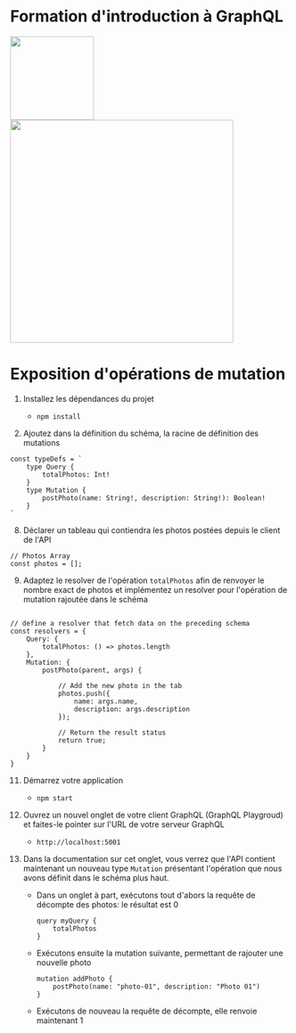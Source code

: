 # Formation d'introduction à GraphQL
<a href="http://www.adservio.fr/"><img width="150" src="https://pbs.twimg.com/profile_images/1057285534459015169/s1_C47ND_400x400.jpg" /></a>
<a href="https://graphql.org/"><img width="400" src="https://blog.soat.fr/wp-content/uploads/2019/01/GraphQL-600x210.png" /></a>

# Exposition d'opérations de mutation

1.	Installez les dépendances du projet
	
	*	`npm install`

2.	Ajoutez dans la définition du schéma, la racine de définition des mutations
```
const typeDefs = `
    type Query {
        totalPhotos: Int!
    }
	type Mutation {
        postPhoto(name: String!, description: String!): Boolean!
    }
`
```

8.	Déclarer un tableau qui contiendra les photos postées depuis le client de l'API
```	
// Photos Array
const photos = [];
```

9.	Adaptez le resolver de l'opération `totalPhotos` afin de renvoyer le nombre exact de photos et implémentez un resolver pour l'opération de mutation rajoutée dans le schéma
```	

// define a resolver that fetch data on the preceding schema
const resolvers = {
    Query: {
        totalPhotos: () => photos.length
    },
    Mutation: {
        postPhoto(parent, args) {

            // Add the new photo in the tab
            photos.push({
                name: args.name,
                description: args.description
            });

            // Return the result status
            return true;
        }
    }
}

```

11. Démarrez votre application

    *   `npm start`

12.	Ouvrez un nouvel onglet de votre client GraphQL (GraphQL Playgroud) et faites-le pointer sur l'URL de votre serveur GraphQL

	*	`http://localhost:5001`

13.	Dans la documentation sur cet onglet, vous verrez que l'API contient maintenant un nouveau type `Mutation` présentant l'opération que nous avons définit dans le schéma plus haut.

	*	Dans un onglet à part, exécutons tout d'abors la requête de décompte des photos: le résultat est 0

		```
		query myQuery {
			totalPhotos
		}
		```
	*	Exécutons ensuite la mutation suivante, permettant de rajouter une nouvelle photo

		```
		mutation addPhoto {
			postPhoto(name: "photo-01", description: "Photo 01")
		}
		```
	
	* Exécutons de nouveau la requête de décompte, elle renvoie maintenant 1
